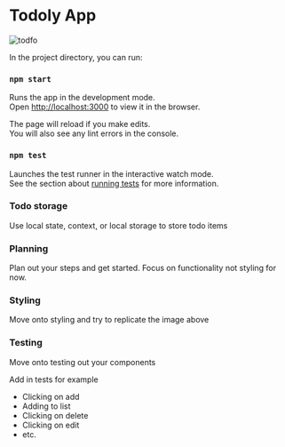 # Todoly App

![todfo](https://github.com/user-attachments/assets/2d2ca16d-a6ca-4d72-9a2b-804fbae2a81d)

In the project directory, you can run:

### `npm start`

Runs the app in the development mode.\
Open [http://localhost:3000](http://localhost:3000) to view it in the browser.

The page will reload if you make edits.\
You will also see any lint errors in the console.

### `npm test`

Launches the test runner in the interactive watch mode.\
See the section about [running tests](https://facebook.github.io/create-react-app/docs/running-tests) for more information.

### Todo storage
Use local state, context, or local storage to store todo items

### Planning
Plan out your steps and get started. Focus on functionality not styling for now.

### Styling
Move onto styling and try to replicate the image above

### Testing
Move onto testing out your components

Add in tests for example
  - Clicking on add
  - Adding to list
  - Clicking on delete
  - Clicking on edit
  - etc.
